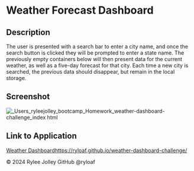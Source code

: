 # Weather Forecast Dashboard

## Description

The user is presented with a search bar to enter a city name, and once the search button is clicked they will be prompted to enter a state name. The previously empty containers below will then present data for the current weather, as well as a five-day forecast for that city. Each time a new city is searched, the previous data should disappear, but remain in the local storage.

## Screenshot

![_Users_ryleejolley_bootcamp_Homework_weather-dashboard-challenge_index html](https://github.com/ryloaf/weather-dashboard-challenge/assets/151485696/51c42f55-b98d-4285-88e7-f270a306e457)

## Link to Application

[Weather Dashboard](https://ryloaf.github.io/weather-dashboard-challenge/)https://ryloaf.github.io/weather-dashboard-challenge/

&copy; 2024 Rylee Jolley GitHub @ryloaf
